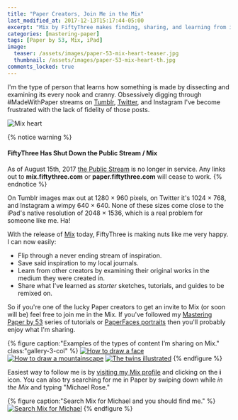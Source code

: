 ```yaml
---
title: "Paper Creators, Join Me in the Mix"
last_modified_at: 2017-12-13T15:17:44-05:00
excerpt: "Mix by FiftyThree makes finding, sharing, and learning from inspiring Paper creators easy and fun."
categories: [mastering-paper]
tags: [Paper by 53, Mix, iPad]
image:
  teaser: /assets/images/paper-53-mix-heart-teaser.jpg
  thumbnail: /assets/images/paper-53-mix-heart-th.jpg
comments_locked: true
---
```


I'm the type of person that learns how something is made by dissecting and examining its every nook and cranny. Obsessively digging through #MadeWithPaper streams on [Tumblr](https://www.tumblr.com/search/madewithpaper), [Twitter](https://twitter.com/search?q=%23MadeWithPaper&src=typd), and Instagram I've become frustrated with the lack of fidelity of those posts.

![Mix heart](/assets/images/paper-53-mix-heart.jpg)

{% notice warning %}
#### FiftyThree Has Shut Down the Public Stream / Mix

As of August 15th, 2017 [the Public Stream](https://support.fiftythree.com/hc/en-us/articles/115004639749-The-Public-Stream) is no longer in service. Any links out to **mix.fiftythree.com** or **paper.fiftythree.com** will cease to work.
{% endnotice %}

On Tumblr images max out at 1280 × 960 pixels, on Twitter it's 1024 × 768, and Instagram a wimpy 640 × 640. None of these sizes come close to the iPad's native resolution of 2048 × 1536, which is a real problem for someone like me. Ha!

With the release of [Mix](http://mix.fiftythree.com) today, FiftyThree is making nuts like me very happy. I can now easily:

- Flip through a never ending stream of inspiration.
- Save said inspiration to my local journals.
- Learn from other creators by examining their original works in the medium they were created in.
- Share what I've learned as *starter* sketches, tutorials, and guides to be remixed on.

So if you're one of the lucky Paper creators to get an invite to Mix (or soon will be) feel free to join me in the Mix. If you've followed my [Mastering Paper by 53](/mastering-paper/) series of tutorials or [PaperFaces portraits](/paperfaces/) then you'll probably enjoy what I'm sharing.

{% figure caption:"Examples of the types of content I’m sharing on Mix." class:"gallery-3-col" %}
[![How to draw a face](/assets/images/paper-53-mix-faces.jpg)](https://mix.fiftythree.com/11098-Michael-Rose/42082) [![How to draw a mountainscape](/assets/images/paper-53-mix-mountain.jpg)](https://mix.fiftythree.com/11098-Michael-Rose/35882) [![The twins illustrated](/assets/images/paper-53-mix-twins.jpg)](https://mix.fiftythree.com/11098-Michael-Rose/42074)
{% endfigure %}

Easiest way to follow me is by [visiting my Mix profile](https://mix.fiftythree.com/11098-Michael-Rose) and clicking on the **i** icon. You can also try searching for me in Paper by swiping down while *in the Mix* and typing "Michael Rose."

{% figure caption:"Search Mix for Michael and you should find me." %}
[![Search Mix for Michael](/assets/images/paper-53-mix-search-michael.jpg)](https://mix.fiftythree.com/11098-Michael-Rose)
{% endfigure %}

